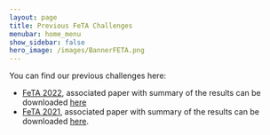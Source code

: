 ```yaml
---
layout: page
title: Previous FeTA Challenges
menubar: home_menu
show_sidebar: false
hero_image: /images/BannerFETA.png
---
```


You can find our previous challenges here:

* [FeTA 2022](https://feta.grand-challenge.org/feta-2022-top-5-submissions/), associated paper with summary of the results can be downloaded [here](https://www.sciencedirect.com/science/article/pii/S1361841523000932?via%3Dihub)
* [FeTA 2021](https://feta.grand-challenge.org/feta-2021/), associated paper with summary of the results can be downloaded [here](https://arxiv.org/pdf/2402.09463).
